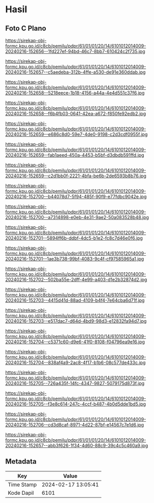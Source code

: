 # Hasil

## Foto C Plano

https://sirekap-obj-formc.kpu.go.id/c8cb/pemilu/pdpr/61/01/01/20/14/6101012014009-20240216-152656--1fd227ef-94bd-46c7-8bb7-610424c2f735.jpg

https://sirekap-obj-formc.kpu.go.id/c8cb/pemilu/pdpr/61/01/01/20/14/6101012014009-20240216-152657--c5aedeba-312b-4ffe-a530-de91e360ddab.jpg

https://sirekap-obj-formc.kpu.go.id/c8cb/pemilu/pdpr/61/01/01/20/14/6101012014009-20240216-152658--5218eece-1b18-4156-a44a-4e4d551c37f6.jpg

https://sirekap-obj-formc.kpu.go.id/c8cb/pemilu/pdpr/61/01/01/20/14/6101012014009-20240216-152658--f6b4fb03-0641-42ea-a672-f850fe92edb2.jpg

https://sirekap-obj-formc.kpu.go.id/c8cb/pemilu/pdpr/61/01/01/20/14/6101012014009-20240216-152659--e686c8d0-59e7-4de0-9198-c2d3cdf0955f.jpg

https://sirekap-obj-formc.kpu.go.id/c8cb/pemilu/pdpr/61/01/01/20/14/6101012014009-20240216-152659--fab1aeed-450a-4453-b5bf-d3dbdb591ffd.jpg

https://sirekap-obj-formc.kpu.go.id/c8cb/pemilu/pdpr/61/01/01/20/14/6101012014009-20240216-152659--c2d1bb0f-2221-4bfa-be6b-2de6593b8b76.jpg

https://sirekap-obj-formc.kpu.go.id/c8cb/pemilu/pdpr/61/01/01/20/14/6101012014009-20240216-152700--b44078d7-5f94-485f-90f9-e77fdbc9042e.jpg

https://sirekap-obj-formc.kpu.go.id/c8cb/pemilu/pdpr/61/01/01/20/14/6101012014009-20240216-152700--a7314898-e0eb-4e31-9ae2-50a083528b48.jpg

https://sirekap-obj-formc.kpu.go.id/c8cb/pemilu/pdpr/61/01/01/20/14/6101012014009-20240216-152701--5894ff6b-ddbf-4dc5-b1e2-fc8c7d46e0f6.jpg

https://sirekap-obj-formc.kpu.go.id/c8cb/pemilu/pdpr/61/01/01/20/14/6101012014009-20240216-152701--1ae3b738-99bf-4083-9c4f-cf97585965a1.jpg

https://sirekap-obj-formc.kpu.go.id/c8cb/pemilu/pdpr/61/01/01/20/14/6101012014009-20240216-152702--502ba55e-2dff-4e99-a403-d1e2b32874d2.jpg

https://sirekap-obj-formc.kpu.go.id/c8cb/pemilu/pdpr/61/01/01/20/14/6101012014009-20240216-152703--4415d41d-88ad-4109-b4f4-7e64cba6d71f.jpg

https://sirekap-obj-formc.kpu.go.id/c8cb/pemilu/pdpr/61/01/01/20/14/6101012014009-20240216-152703--e517dac7-d64d-4bd9-98d3-e12832fa94d7.jpg

https://sirekap-obj-formc.kpu.go.id/c8cb/pemilu/pdpr/61/01/01/20/14/6101012014009-20240216-152704--c5371c60-d9e6-41f0-8108-f04796ea9e16.jpg

https://sirekap-obj-formc.kpu.go.id/c8cb/pemilu/pdpr/61/01/01/20/14/6101012014009-20240216-152704--838af4a9-2ac8-4f17-b1b6-08c577de433c.jpg

https://sirekap-obj-formc.kpu.go.id/c8cb/pemilu/pdpr/61/01/01/20/14/6101012014009-20240216-152705--726a435f-14fc-4347-9827-5079175d873f.jpg

https://sirekap-obj-formc.kpu.go.id/c8cb/pemilu/pdpr/61/01/01/20/14/6101012014009-20240216-152705--f3e8c614-247c-4ccf-b487-4b0d5dde1bd5.jpg

https://sirekap-obj-formc.kpu.go.id/c8cb/pemilu/pdpr/61/01/01/20/14/6101012014009-20240216-152706--cd3d8caf-8971-4d22-87bf-e14567c7e1d6.jpg

https://sirekap-obj-formc.kpu.go.id/c8cb/pemilu/pdpr/61/01/01/20/14/6101012014009-20240216-152657--abb3f626-1f34-4d60-88c9-39c4c5c460a9.jpg


## Metadata

| Key        | Value               |
| ---------- | ------------------- |
| Time Stamp | 2024-02-17 13:05:41 |
| Kode Dapil | 6101                |



